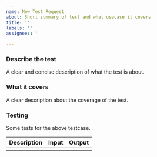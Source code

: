 ```yaml
---
name: New Test Request 
about: Short summary of test and what usecase it covers
title: ''
labels: ''
assignees: ''

---
```


### Describe the test
A clear and concise description of what the test is about.

### What it covers
A clear description about the coverage of the test.

### Testing

Some tests for the above testcase.

| Description | Input | Output |
| :---------- | :---- | :----- |
|             |       |        |
